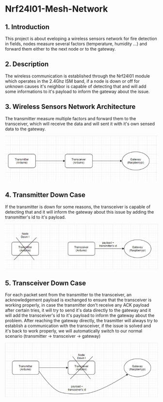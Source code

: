 # Nrf24l01-Mesh-Network

## 1. Introduction
This project is about eveloping a wireless sensors network for fire detection in fields, nodes measure several factors (temperature, humidity ...) and forward them either to the next node or to the gateway.

## 2. Description
The wireless communication is established through the Nrf24l01 module which operates in the 2.4Ghz ISM band, if a node is down or off for unknown causes it's neighbor is capable of detecting that and will add some informations to it's payload to inform the gateway about the issue.

## 3. Wireless Sensors Network Architecture
The transmitter measure multiple factors and forward them to the transceiver, which will receive the data and will sent it with it's own sensed data to the gateway.

![](images/Network_Architecture.jpg)


## 4. Transmitter Down Case
 If the transmitter is down for some reasons, the transceiver is capable of detecting that and it will inform the gateway about this issue by adding the transmitter's id to it's payload.
 
 ![](images/transmitter_down_case.jpg)


## 5. Transceiver Down Case
For each packet sent from the transmitter to the transceiver, an acknowledgement payload is exchanged to ensure that the transceiver is working properly, in case the transmitter don't receive  any ACK payload after certain tries, it will try to send it's data directly to the gateway and it will add the transceiver's id to it's payload to inform the gateway about the problem.
After reaching the gateway directly, the trasmitter will always try to establish a communication with the transceiver, if the issue is solved and it's back to work properly, we will automatically switch to our normal scenario (transmitter -> transceiver -> gateway)

![](images/transceiver_down_case.jpg)
